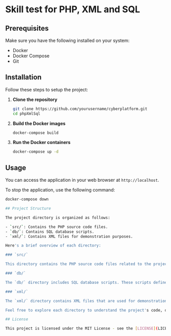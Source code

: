 # Skill test for PHP, XML and SQL

## Prerequisites

Make sure you have the following installed on your system:

- Docker
- Docker Compose
- Git

## Installation

Follow these steps to setup the project:

1. **Clone the repository**

    ```bash
    git clone https://github.com/yourusername/cyberplatform.git
    cd phpXmlSql
    ```

2. **Build the Docker images**

    ```bash
    docker-compose build
    ```

3. **Run the Docker containers**

    ```bash
    docker-compose up -d
    ```

## Usage

You can access the application in your web browser at `http://localhost`.

To stop the application, use the following command:

```bash
docker-compose down

## Project Structure

The project directory is organized as follows:

- `src/`: Contains the PHP source code files.
- `db/`: Contains SQL database scripts.
- `xml/`: Contains XML files for demonstration purposes.

Here's a brief overview of each directory:

### `src/`

This directory contains the PHP source code files related to the project functionality. These files handle XML parsing, SQL interactions, and other PHP features.

### `db/`

The `db/` directory includes SQL database scripts. These scripts define the database schema and any initial data needed for the project. You can find SQL files for creating tables, inserting data, or any other necessary database operations.

### `xml/`

The `xml/` directory contains XML files that are used for demonstration purposes. These XML files may represent sample data that the project operates on. They showcase the XML structure that the project can parse and work with.

Feel free to explore each directory to understand the project's code, database setup, and the XML data it processes.

## License

This project is licensed under the MIT License - see the [LICENSE](LICENSE) file for details.
